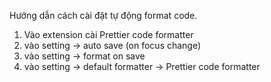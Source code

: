 Hướng dẫn cách cài đặt tự động format code.

1. Vào extension cài Prettier code formatter
2. vào setting -> auto save (on focus change)
3. vào setting -> format on save
4. vào setting -> default formatter -> Prettier code formatter
